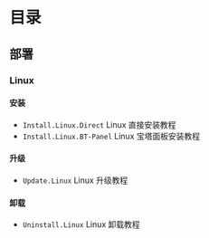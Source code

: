 # 目录

## 部署

### Linux

#### 安装

- `Install.Linux.Direct` Linux 直接安装教程
- `Install.Linux.BT-Panel` Linux 宝塔面板安装教程

#### 升级

- `Update.Linux` Linux 升级教程

#### 卸载

- `Uninstall.Linux` Linux 卸载教程
